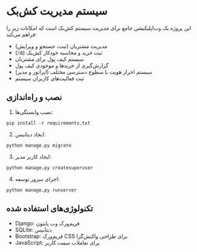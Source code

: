 # سیستم مدیریت کش‌بک

این پروژه یک وب‌اپلیکیشن جامع برای مدیریت سیستم کش‌بک است که امکانات زیر را فراهم می‌کند:

- مدیریت مشتریان (ثبت، جستجو و ویرایش)
- ثبت خرید و محاسبه خودکار کش‌بک (۵٪)
- سیستم کیف پول برای مشتریان
- گزارش‌گیری از خریدها و موجودی کیف پول
- سیستم احراز هویت با سطوح دسترسی مختلف (اپراتور و مدیر)
- ثبت فعالیت‌های کاربران سیستم

## نصب و راه‌اندازی

1. نصب وابستگی‌ها:
```
pip install -r requirements.txt
```

2. ایجاد دیتابیس:
```
python manage.py migrate
```

3. ایجاد کاربر مدیر:
```
python manage.py createsuperuser
```

4. اجرای سرور توسعه:
```
python manage.py runserver
```

## تکنولوژی‌های استفاده شده

- Django: فریم‌ورک وب پایتون
- SQLite: دیتابیس
- Bootstrap: فریم‌ورک CSS برای طراحی واکنش‌گرا
- JavaScript: برای تعاملات سمت کاربر